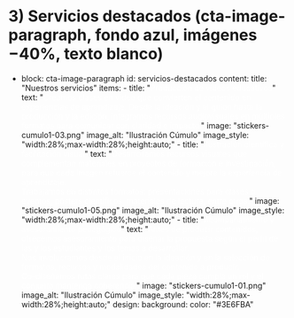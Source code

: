 # 3) Servicios destacados (cta-image-paragraph, fondo azul, imágenes −40%, texto blanco)
- block: cta-image-paragraph
  id: servicios-destacados
  content:
    title: "Nuestros servicios"
    items:
      - title: "<span style='color:#FFFFFF'>Producción de videos educativos</span>"
        text: "<span style='color:#FFFFFF'>Creamos clases en video que convierten el contenido en experiencias de aprendizaje. Desde la ideación y el guion hasta la producción y la edición, integramos recursos audiovisuales en múltiples formatos para comunicar con claridad e impacto.</span>"
        image: "stickers-cumulo1-03.png"
        image_alt: "Ilustración Cúmulo"
        image_style: "width:28%;max-width:28%;height:auto;"
      - title: "<span style='color:#FFFFFF'>Ilustración científica y facilitación visual</span>"
        text: "<span style='color:#FFFFFF'>Desarrollamos recursos visuales que complementan materiales en proyectos de formación e investigación, para que cada imagen refuerce el contenido y mejore la experiencia de aprendizaje.<br>Trabajamos en distintos formatos: presentaciones para clases o eventos, pósters científicos, materiales de lectura, entre otros.</span>"
        image: "stickers-cumulo1-05.png"
        image_alt: "Ilustración Cúmulo"
        image_style: "width:28%;max-width:28%;height:auto;"
      - title: "<span style='color:#FFFFFF'>Acompañamiento y asesoramiento pedagógico</span>"
        text: "<span style='color:#FFFFFF'>Antes de producir contenidos, ofrecemos asesoramiento para diseñar la propuesta según el perfil de las y los estudiantes y los temas a desarrollar.<br>Nos involucramos desde el inicio en la ideación y en la selección de formatos, recursos y modalidades del contenido a producir.<br>Co-diseñamos rutas claras para que cada pieza cumpla un rol y el conjunto mantenga coherencia.</span>"
        image: "stickers-cumulo1-01.png"
        image_alt: "Ilustración Cúmulo"
        image_style: "width:28%;max-width:28%;height:auto;"
  design:
    background:
      color: "#3E6FBA"
